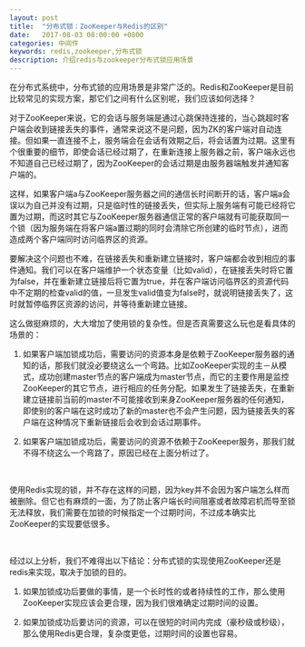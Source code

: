 ```yaml
---
layout: post
title:  "分布式锁：ZooKeeper与Redis的区别"
date:   2017-08-03 08:00:00 +0800
categories: 中间件
keywords: redis,zookeeper,分布式锁
description: 介绍redis与zookeeper分布式锁应用场景
---
```

在分布式系统中，分布式锁的应用场景是非常广泛的。Redis和ZooKeeper是目前比较常见的实现方案，那它们之间有什么区别呢，我们应该如何选择？

对于ZooKeeper来说，它的会话与服务端是通过心跳保持连接的，当心跳超时客户端会收到链接丢失的事件，通常来说这不是问题，因为ZK的客户端对自动连接。但如果一直连接不上，服务端会在会话有效期之后，将会话置为过期。这里有个很重要的细节，即使会话已经过期了，在重新连接上服务器之前，客户端永远也不知道自己已经过期了，因为ZooKeeper的会话过期是由服务器端触发并通知客户端的。

这样，如果客户端a与ZooKeeper服务器之间的通信长时间断开的话，客户端a会误以为自己并没有过期，只是临时性的链接丢失，但实际上服务端有可能已经将它置为过期，而这时其它与ZooKeeper服务器通信正常的客户端就有可能获取同一个锁（因为服务端在将客户端a置过期的同时会清除它所创建的临时节点），进而造成两个客户端同时访问临界区的资源。

要解决这个问题也不难，在链接丢失和重新建立链接时，客户端都会收到相应的事件通知。我们可以在客户端维护一个状态变量（比如valid），在链接丢失时将它置为false，并在重新建立链接后将它置为true，并在客户端访问临界区的资源代码中不定期的检查valid的值，一旦发生valid值变为false时，就说明链接丢失了，这时就暂停临界区资源的访问，并等待重新建立链接。

这么做挺麻烦的，大大增加了使用锁的复杂性。但是否真需要这么玩也是看具体的场景的：

1. 如果客户端加锁成功后，需要访问的资源本身是依赖于ZooKeeper服务器的通知的话，那我们就没必要绕这么一个弯路。比如ZooKeeper实现的主－从模式，成功创建master节点的客户端成为master节点，而它的主要作用是监控ZooKeeper的其它节点，进行相应的任务分配。如果发生了链接丢失，在重新建立链接前当前的master不可能接收到来身ZooKeeper服务器的任何通知，即使别的客户端在这时成功了新的master也不会产生问题，因为链接丢失的客户端在这种情况下重新链接后会收到会话过期事件。

2. 如果客户端加锁成功后，需要访问的资源不依赖于ZooKeeper服务，那我们就不得不绕这么一个弯路了，原因已经在上面分析过了。

<br/>

使用Redis实现的锁，并不存在这样的问题，因为key并不会因为客户端怎么样而被删除。但它也有麻烦的一面，为了防止客户端长时间阻塞或者故障宕机而导至锁无法释放，我们需要在加锁的时候指定一个过期时间，不过成本确实比ZooKeeper的实现要低很多。

<br/>

经过以上分析，我们不难得出以下结论：分布式锁的实现使用ZooKeeper还是redis来实现，取决于加锁的目的。

1. 如果加锁成功后要做的事情，是一个长时性的或者持续性的工作，那么使用ZooKeeper实现应该会更合理，因为我们很难确定过期时间的设置。

2. 如果加锁成功后要访问的资源，可以在很短的时间内完成（豪秒级或秒级），那么使用Redis更合理，复杂度更低，过期时间的设置也容易。

